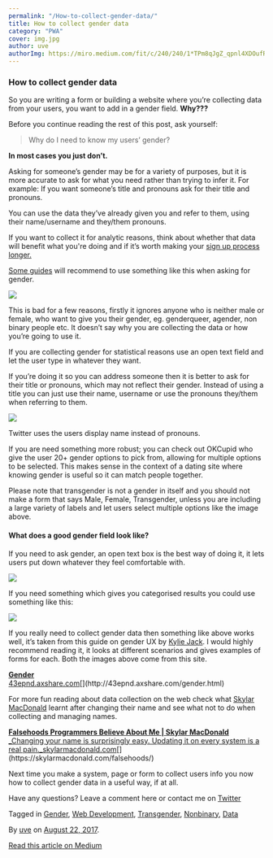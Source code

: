 ```yaml
---
permalink: "/How-to-collect-gender-data/"
title: How to collect gender data
category: "PWA"
cover: img.jpg
author: uve
authorImg: https://miro.medium.com/fit/c/240/240/1*TPm8qJgZ_qpnl4XDOufR4Q.jpeg
---
```


### How to collect gender data

So you are writing a form or building a website where you’re collecting data from your users, you want to add in a gender field. **Why???**

Before you continue reading the rest of this post, ask yourself:

> Why do I need to know my users’ gender?

**In most cases you just don’t.**

Asking for someone’s gender may be for a variety of purposes, but it is more accurate to ask for what you need rather than trying to infer it. For example: If you want someone’s title and pronouns ask for their title and pronouns.

You can use the data they’ve already given you and refer to them, using their name/username and they/them pronouns.

If you want to collect it for analytic reasons, think about whether that data will benefit what you're doing and if it’s worth making your [sign up process longer.](https://uxplanet.org/how-to-design-great-ux-for-sign-up-form-8ce39f84659)

[Some guides](https://www.gov.uk/service-manual/design/gender-or-sex) will recommend to use something like this when asking for gender.

![](https://cdn-images-1.medium.com/max/800/1*4IdVMB5H2BVUhM5DK-EJ_g.png)

This is bad for a few reasons, firstly it ignores anyone who is neither male or female, who want to give you their gender, eg. genderqueer, agender, non binary people etc. It doesn’t say why you are collecting the data or how you’re going to use it.

If you are collecting gender for statistical reasons use an open text field and let the user type in whatever they want.

If you’re doing it so you can address someone then it is better to ask for their title or pronouns, which may not reflect their gender. Instead of using a title you can just use their name, username or use the pronouns they/them when referring to them.

![](https://cdn-images-1.medium.com/max/800/1*4YVRRng0E_0j18GGRQDsBw.png)

Twitter uses the users display name instead of pronouns.

If you are need something more robust; you can check out OKCupid who give the user 20+ gender options to pick from, allowing for multiple options to be selected. This makes sense in the context of a dating site where knowing gender is useful so it can match people together.

Please note that transgender is not a gender in itself and you should not make a form that says Male, Female, Transgender, unless you are including a large variety of labels and let users select multiple options like the image above.

#### What does a good gender field look like?

If you need to ask gender, an open text box is the best way of doing it, it lets users put down whatever they feel comfortable with.

![](https://cdn-images-1.medium.com/max/800/1*yeBf3KmYvWH2Wa1EtPCfjA.png)

If you need something which gives you categorised results you could use something like this:

![](https://cdn-images-1.medium.com/max/800/1*oG7pVpwMee6PLnhizeAVuQ.png)

If you really need to collect gender data then something like above works well, it’s taken from this guide on gender UX by [Kylie Jack](https://twitter.com/ixKylie). I would highly recommend reading it, it looks at different scenarios and gives examples of forms for each. Both the images above come from this site.

[**Gender**  
43epnd.axshare.com](http://43epnd.axshare.com/gender.html "http://43epnd.axshare.com/gender.html")[](http://43epnd.axshare.com/gender.html)

For more fun reading about data collection on the web check what [Skylar MacDonald](https://twitter.com/helloiamskylar) learnt after changing their name and see what not to do when collecting and managing names.

[**Falsehoods Programmers Believe About Me | Skylar MacDonald**  
_Changing your name is surprisingly easy. Updating it on every system is a real pain._skylarmacdonald.com](https://skylarmacdonald.com/falsehoods/ "https://skylarmacdonald.com/falsehoods/")[](https://skylarmacdonald.com/falsehoods/)

Next time you make a system, page or form to collect users info you now how to collect gender data in a useful way, if at all.

Have any questions? Leave a comment here or contact me on [Twitter](https://twitter.com/uveavanto)

Tagged in [Gender](https://medium.com/tag/gender), [Web Development](https://medium.com/tag/web-development), [Transgender](https://medium.com/tag/transgender), [Nonbinary](https://medium.com/tag/nonbinary), [Data](https://medium.com/tag/data)

By [uve](https://medium.com/@uveavanto) on [August 22, 2017](https://medium.com/p/a29f3be2257c).

[Read this article on Medium](https://medium.com/@uveavanto/how-to-collect-gender-data-a29f3be2257c)

